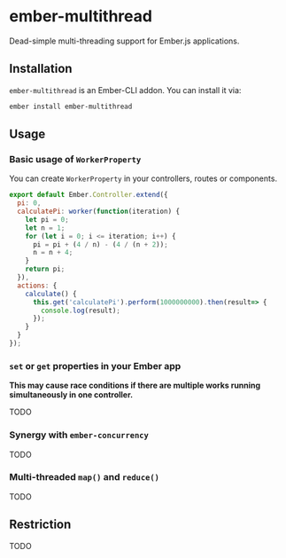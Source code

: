 # ember-multithread

Dead-simple multi-threading support for Ember.js applications.

## Installation
`ember-multithread` is an Ember-CLI addon. You can install it via:

```bash
ember install ember-multithread
```

## Usage
### Basic usage of `WorkerProperty`
You can create `WorkerProperty` in your controllers, routes or components.

```js
export default Ember.Controller.extend({
  pi: 0,
  calculatePi: worker(function(iteration) {
    let pi = 0;
    let n = 1;
    for (let i = 0; i <= iteration; i++) {
      pi = pi + (4 / n) - (4 / (n + 2));
      n = n + 4;
    }
    return pi;
  }),
  actions: {
    calculate() {
      this.get('calculatePi').perform(1000000000).then(result=> {
        console.log(result);
      });
    }
  }
});
```
### `set` or `get` properties in your Ember app
**This may cause race conditions if there are multiple works running simultaneously in one controller.**

TODO

### Synergy with `ember-concurrency`
TODO

### Multi-threaded `map()` and `reduce()`
TODO

## Restriction
TODO

